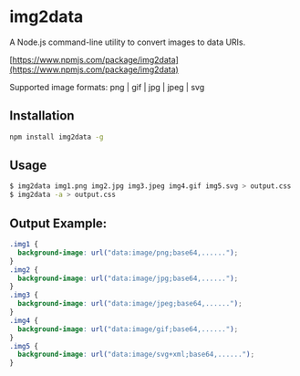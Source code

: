 img2data
=====

A Node.js command-line utility to convert images to data URIs.

[https://www.npmjs.com/package/img2data](https://www.npmjs.com/package/img2data)

Supported image formats: png | gif | jpg | jpeg | svg

## Installation
```bash
npm install img2data -g
```

## Usage
```bash
$ img2data img1.png img2.jpg img3.jpeg img4.gif img5.svg > output.css
$ img2data -a > output.css
```

## Output Example:
```css
.img1 {
  background-image: url("data:image/png;base64,......");
}
.img2 {
  background-image: url("data:image/jpg;base64,......");
}
.img3 {
  background-image: url("data:image/jpeg;base64,......");
}
.img4 {
  background-image: url("data:image/gif;base64,......");
}
.img5 {
  background-image: url("data:image/svg+xml;base64,......");
}
```
